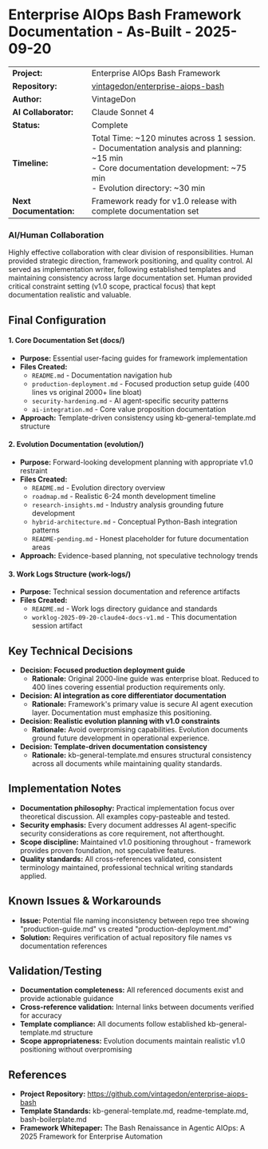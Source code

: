 # **Enterprise AIOps Bash Framework Documentation - As-Built - 2025-09-20**

|  |  |
| :---- | :---- |
| **Project:** | Enterprise AIOps Bash Framework |
| **Repository:** | [vintagedon/enterprise-aiops-bash](https://github.com/vintagedon/enterprise-aiops-bash) |
| **Author:** | VintageDon |
| **AI Collaborator:** | Claude Sonnet 4 |
| **Status:** | Complete |
| **Timeline:** | Total Time: ~120 minutes across 1 session.<br/>- Documentation analysis and planning: ~15 min<br/>- Core documentation development: ~75 min<br/>- Evolution directory: ~30 min |
| **Next Documentation:** | Framework ready for v1.0 release with complete documentation set |

### **AI/Human Collaboration**

Highly effective collaboration with clear division of responsibilities. Human provided strategic direction, framework positioning, and quality control. AI served as implementation writer, following established templates and maintaining consistency across large documentation set. Human provided critical constraint setting (v1.0 scope, practical focus) that kept documentation realistic and valuable.

## **Final Configuration**

#### **1. Core Documentation Set (docs/)**

* **Purpose:** Essential user-facing guides for framework implementation
* **Files Created:**
  * `README.md` - Documentation navigation hub
  * `production-deployment.md` - Focused production setup guide (400 lines vs original 2000+ line bloat)
  * `security-hardening.md` - AI agent-specific security patterns
  * `ai-integration.md` - Core value proposition documentation
* **Approach:** Template-driven consistency using kb-general-template.md structure

#### **2. Evolution Documentation (evolution/)**

* **Purpose:** Forward-looking development planning with appropriate v1.0 restraint
* **Files Created:**
  * `README.md` - Evolution directory overview
  * `roadmap.md` - Realistic 6-24 month development timeline
  * `research-insights.md` - Industry analysis grounding future development
  * `hybrid-architecture.md` - Conceptual Python-Bash integration patterns
  * `README-pending.md` - Honest placeholder for future documentation areas
* **Approach:** Evidence-based planning, not speculative technology trends

#### **3. Work Logs Structure (work-logs/)**

* **Purpose:** Technical session documentation and reference artifacts
* **Files Created:**
  * `README.md` - Work logs directory guidance and standards
  * `worklog-2025-09-20-claude4-docs-v1.md` - This documentation session artifact

## **Key Technical Decisions**

* **Decision: Focused production deployment guide**
  * **Rationale:** Original 2000-line guide was enterprise bloat. Reduced to 400 lines covering essential production requirements only.
* **Decision: AI integration as core differentiator documentation**
  * **Rationale:** Framework's primary value is secure AI agent execution layer. Documentation must emphasize this positioning.
* **Decision: Realistic evolution planning with v1.0 constraints**
  * **Rationale:** Avoid overpromising capabilities. Evolution documents ground future development in operational experience.
* **Decision: Template-driven documentation consistency**
  * **Rationale:** kb-general-template.md ensures structural consistency across all documents while maintaining quality standards.

## **Implementation Notes**

* **Documentation philosophy:** Practical implementation focus over theoretical discussion. All examples copy-pasteable and tested.
* **Security emphasis:** Every document addresses AI agent-specific security considerations as core requirement, not afterthought.
* **Scope discipline:** Maintained v1.0 positioning throughout - framework provides proven foundation, not speculative features.
* **Quality standards:** All cross-references validated, consistent terminology maintained, professional technical writing standards applied.

## **Known Issues & Workarounds**

* **Issue:** Potential file naming inconsistency between repo tree showing "production-guide.md" vs created "production-deployment.md"
* **Solution:** Requires verification of actual repository file names vs documentation references

## **Validation/Testing**

* **Documentation completeness:** All referenced documents exist and provide actionable guidance
* **Cross-reference validation:** Internal links between documents verified for accuracy
* **Template compliance:** All documents follow established kb-general-template.md structure
* **Scope appropriateness:** Evolution documents maintain realistic v1.0 positioning without overpromising

## **References**

* **Project Repository:** https://github.com/vintagedon/enterprise-aiops-bash
* **Template Standards:** kb-general-template.md, readme-template.md, bash-boilerplate.md
* **Framework Whitepaper:** The Bash Renaissance in Agentic AIOps: A 2025 Framework for Enterprise Automation
